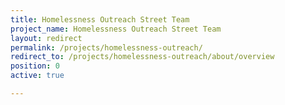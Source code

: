 ```yaml
---
title: Homelessness Outreach Street Team
project_name: Homelessness Outreach Street Team
layout: redirect
permalink: /projects/homelessness-outreach/
redirect_to: /projects/homelessness-outreach/about/overview
position: 0
active: true

---
```

